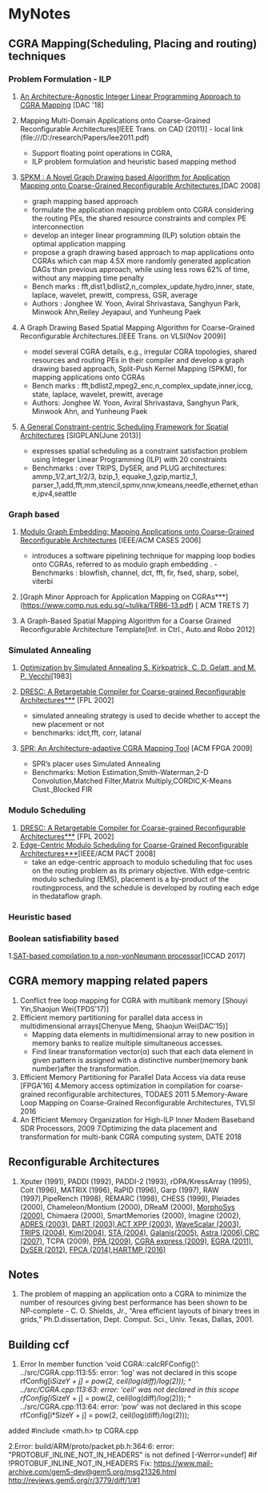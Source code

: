 # MyNotes

## CGRA Mapping(Scheduling, Placing and routing) techniques

### Problem Formulation - ILP

1. [An Architecture-Agnostic Integer Linear Programming Approach to CGRA Mapping](http://cgra-me.ece.utoronto.ca/downloads/dac2018.pdf) [DAC '18] 
2. Mapping Multi-Domain Applications onto Coarse-Grained Reconfigurable Architectures[IEEE Trans. on CAD (2011)] - local link (file:///D:/research/Papers/lee2011.pdf)
    - Support floating point operations in CGRA, 
    - ILP problem formulation and heuristic based mapping method
      
3. [SPKM : A Novel Graph Drawing based Algorithm for Application Mapping onto Coarse-Grained Reconfigurable Architectures.](http://citeseerx.ist.psu.edu/viewdoc/download?doi=10.1.1.127.7463&rep=rep1&type=pdf)[DAC 2008]
    - graph mapping based approach
    - formulate  the  application  mapping  problem  onto  CGRA considering the routing PEs, the shared resource constraints and complex PE interconnection
    - develop  an  integer  linear  programming  (ILP)  solution obtain  the  optimal  application  mapping 
    - propose a graph drawing based approach to map applications onto  CGRAs  which  can  map  4.5X  more  randomly  generated application DAGs than previous approach, while using less rows 62% of time, without any mapping time penalty
    - Bench marks : fft,dist1,bdlist2,n_complex_update,hydro,inner, state, laplace, wavelet, prewitt, compress, GSR, average
    - Authors : Jonghee W. Yoon, Aviral Shrivastava, Sanghyun Park, Minwook Ahn,Reiley Jeyapaul, and Yunheung Paek
4.  A Graph Drawing Based Spatial Mapping Algorithm for Coarse-Grained Reconfigurable Architectures.[IEEE Trans. on VLSI(Nov 2009)]
    - model several CGRA details, e.g., irregular CGRA topologies, shared resources and routing PEs in their compiler and develop a graph drawing based approach, Split-Push Kernel Mapping (SPKM), for mapping applications onto CGRAs
    - Bench marks : fft,bdlist2,mpeg2_enc,n_complex_update,inner,iccg, state, laplace, wavelet, prewitt, average
    - Authors: Jonghee W. Yoon, Aviral Shrivastava, Sanghyun Park, Minwook Ahn, and Yunheung Paek
5.  [A General Constraint-centric Scheduling Framework for Spatial Architectures](http://citeseerx.ist.psu.edu/viewdoc/download?doi=10.1.1.649.1577&rep=rep1&type=pdf) [SIGPLAN(June 2013)]
    - expresses spatial scheduling as a constraint satisfaction problem using Integer Linear Programming (ILP) with 20 constraints
    - Benchmarks : over TRIPS, DySER, and PLUG architectures: ammp_1/2,art_1/2/3, bzip_1, equake_1,gzip,martiz_1, parser_1,add,fft,mm,stencil,spmv,nnw,kmeans,needle,ethernet,ethane,ipv4,seattle 

### Graph based

1.  [Modulo Graph Embedding: Mapping Applications onto Coarse-Grained Reconfigurable Architectures](http://cccp.eecs.umich.edu/papers/parkhc-cases06.pdf) [IEEE/ACM CASES 2006]
    - introduces a software pipelining technique for mapping loop bodies onto CGRAs, referred to as modulo graph embedding
.   - Benchmarks : blowfish, channel, dct, fft, fir, fsed, sharp, sobel, viterbi
2. [Graph Minor Approach for Application Mapping on CGRAs***] (https://www.comp.nus.edu.sg/~tulika/TRB6-13.pdf) [ ACM TRETS 7]

3.  A Graph-Based Spatial Mapping Algorithm for a Coarse Grained Reconfigurable Architecture Template[Inf. in Ctrl., Auto.and Robo 2012] 


### Simulated Annealing

1.  [Optimization by Simulated Annealing S. Kirkpatrick, C. D. Gelatt, and M. P. Vecchi](https://pdfs.semanticscholar.org/beb2/1ee4a3721484b5d2c7ad04e6babd8d67af1d.pdf)[1983]

1. [DRESC: A Retargetable Compiler for Coarse-grained Reconfigurable Architectures***](http://citeseerx.ist.psu.edu/viewdoc/download;jsessionid=EF884B4BE279B4BF58B595B0736F3F40?doi=10.1.1.5.6251&rep=rep1&type=pdf) [FPL 2002]
    - simulated annealing strategy is used to decide whether to accept the new placement or not
     - benchmarks: idct,fft, corr, latanal
2. [SPR: An Architecture-adaptive CGRA Mapping Tool](https://www2.ee.washington.edu/faculty/hauck/publications/SPR.pdf) [ACM FPGA 2009]
     - SPR’s placer uses Simulated Annealing 
    - Benchmarks: Motion Estimation,Smith-Waterman,2-D Convolution,Matched Filter,Matrix Multiply,CORDIC,K-Means Clust.,Blocked FIR
  
 
  

### Modulo Scheduling
1. [DRESC: A Retargetable Compiler for Coarse-grained Reconfigurable Architectures***](http://citeseerx.ist.psu.edu/viewdoc/download;jsessionid=EF884B4BE279B4BF58B595B0736F3F40?doi=10.1.1.5.6251&rep=rep1&type=pdf) [FPL 2002]
2. [Edge-Centric Modulo Scheduling for Coarse-Grained Reconfigurable Architectures***](https://courses.cs.washington.edu/courses/cse591n/09sp/Papers/Park2008ecm.pdf)[IEEE/ACM PACT 2008]
     - take an edge-centric approach to modulo scheduling that foc uses on the routing problem as its primary objective. With edge-centric modulo scheduling (EMS), placement is a by-product of the routingprocess, and the schedule is developed by routing each edge in thedataflow graph.

### Heuristic based

### Boolean satisfiability based
1.[SAT-based compilation to a non-vonNeumann processor](https://dl.acm.org/citation.cfm?id=3199790)[ICCAD 2017]

## CGRA memory mapping related papers

1. Conflict free loop mapping for CGRA with multibank memory [Shouyi Yin,Shaojun Wei(TPDS'17)]
2. Efficient memory partitioning for parallel data access in multidimensional arrays[Chenyue Meng, Shaojun Wei(DAC'15)]
     - Mapping data elements in multidimensional array to new position in memory banks to realize multiple simultaneous accesses.
     - Find linear transformation vector(α) such that each data element in given pattern is assigned with a distinctive number(memory bank number)after the transformation.
3. Efficient Memory Partitioning for Parallel Data Access via data reuse [FPGA'16]
4.Memory access optimization in compilation for coarse-grained reconfigurable architectures, TODAES 2011
5.Memory-Aware Loop Mapping on Coarse-Grained Reconfigurable Architectures, TVLSI 2016
6. An Efficient Memory Organization for High-ILP Inner Modem Baseband SDR Processors, 2009
7.Optimizing the data placement and transformation for multi-bank CGRA computing system, DATE 2018

## Reconfigurable Architectures

1. Xputer (1991), PADDI (1992), PADDI-2 (1993), rDPA/KressArray (1995), Colt (1996),  MATRIX (1996), RaPID (1996), Garp (1997), RAW (1997),PipeRench (1998), REMARC (1998), CHESS (1999), Pleiades (2000), Chameleon/Montium (2000), DReaM (2000), [MorphoSys (2000)](https://ieeexplore.ieee.org/document/859540/), Chimaera (2000), SmartMemories (2000), Imagine (2002), [ADRES (2003)](https://courses.cs.washington.edu/courses/cse591n/06au/papers/fpl_03_mei.pdf), [DART (2003)](https://pdfs.semanticscholar.org/2178/c299bcf8f45660397b0ee70792f5bb027c04.pdf),[ACT XPP (2003)](https://slideheaven.com/pact-xppa-self-reconfigurable-data-processing-architecture.html), [WaveScalar (2003)](https://courses.cs.washington.edu/courses/cse471/07sp/readings/WaveScalarArch.pdf), [TRIPS (2004)](https://www.cs.utexas.edu/ftp/dburger/papers/ieee_micro04_itdlp.pdf), [Kim(2004)](http://citeseerx.ist.psu.edu/viewdoc/download?doi=10.1.1.455.4917&rep=rep1&type=pdf),  [STA (2004)](https://pdfs.semanticscholar.org/7407/43d768d1b438820eae1023f36b9745b81271.pdf),  [Galanis(2005)](https://pdfs.semanticscholar.org/4225/a8c3c85a04f08fdeaa04d93f24696ea4a354.pdf),  [Astra (2006)](https://ieeexplore.ieee.org/document/4101073/),[CRC (2007)](https://pdfs.semanticscholar.org/78c0/79e9bdd7d99be0c92f97e96cdfbb5667c65b.pdf),  TCPA (2009),  [PPA (2009)](http://delivery.acm.org/10.1145/1670000/1669160/p370-park.pdf?ip=137.132.65.142&id=1669160&acc=ACTIVE%20SERVICE&key=FF6731C4D3E3CFFF%2EBB5EB8D2067C1662%2E4D4702B0C3E38B35%2E4D4702B0C3E38B35&__acm__=1535903413_2fdb6ad6b0cf8b4616657934bfe2a289),  [CGRA express (2009)](http://delivery.acm.org/10.1145/1630000/1629433/p271-park.pdf?ip=137.132.65.142&id=1629433&acc=ACTIVE%20SERVICE&key=FF6731C4D3E3CFFF%2EBB5EB8D2067C1662%2E4D4702B0C3E38B35%2E4D4702B0C3E38B35&__acm__=1535903279_0a875238683e127dbbe7845573102a64),  [EGRA (2011)](https://ieeexplore.ieee.org/document/5439942/),  [DySER (2012)](https://ieeexplore.ieee.org/document/6235947/),  [FPCA (2014)](https://ieeexplore.ieee.org/document/6861574/),[HARTMP (2016)](http://delivery.acm.org/10.1145/2980000/2972181/p1598-souza.pdf?ip=137.132.65.142&id=2972181&acc=ACTIVE%20SERVICE&key=FF6731C4D3E3CFFF%2EBB5EB8D2067C1662%2E4D4702B0C3E38B35%2E4D4702B0C3E38B35&__acm__=1535902924_3ee2ea83d2745a4657db287dcf3e5c74)
## Notes

1. The problem of mapping an application onto a CGRA to minimize the number of resources giving best performance has been shown to be NP-complete - C. O. Shields, Jr., “Area efficient layouts of binary trees in grids,” Ph.D.dissertation, Dept. Comput. Sci., Univ. Texas, Dallas, 2001.

## Building ccf
1. Error
In member function ‘void CGRA::calcRFConfig()’:
../src/CGRA.cpp:113:55: error: ‘log’ was not declared in this scope
           rfConfig[i*SizeY + j] = pow(2, ceil(log(diff)/log(2)));
                                                       ^
../src/CGRA.cpp:113:63: error: ‘ceil’ was not declared in this scope
           rfConfig[i*SizeY + j] = pow(2, ceil(log(diff)/log(2)));
                                                               ^
../src/CGRA.cpp:113:64: error: ‘pow’ was not declared in this scope
           rfConfig[i*SizeY + j] = pow(2, ceil(log(diff)/log(2)));

added #include <math.h> tp CGRA.cpp

2.Error:
build/ARM/proto/packet.pb.h:364:6: error: "PROTOBUF_INLINE_NOT_IN_HEADERS" is not defined [-Werror=undef]
 #if !PROTOBUF_INLINE_NOT_IN_HEADERS
Fix:
https://www.mail-archive.com/gem5-dev@gem5.org/msg21326.html
http://reviews.gem5.org/r/3779/diff/1/#1


